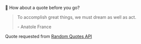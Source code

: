 📣 How about a quote before you go?

> To accomplish great things, we must dream as well as act.
>
> <p>- Anatole France</p>

Quote requested from [Random Quotes API](https://github.com/lukePeavey/quotable)
